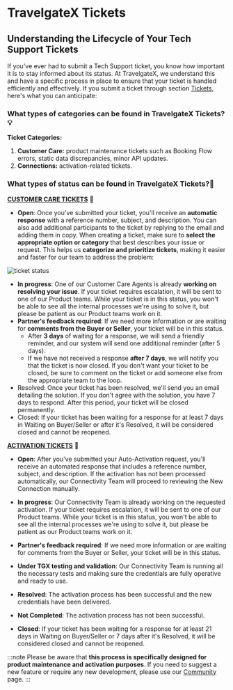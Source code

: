 ﻿---
sidebar_position: 1
---

# TravelgateX Tickets
## Understanding the Lifecycle of Your Tech Support Tickets

If you've ever had to submit a Tech Support ticket, you know how important it is to stay informed about its status. At TravelgateX, we understand this and have a specific process in place to ensure that your ticket is handled efficiently and effectively.  If you submit a ticket through section [Tickets](https://app.travelgatex.com/tickets), here's what you can anticipate:

### What types of categories can be found in TravelgateX Tickets?💡

**Ticket Categories:**
1. **Customer Care:** product maintenance tickets such as Booking Flow errors, static data discrepancies, minor API updates.
1. **Connections:** activation-related tickets.

### What types of status can be found in TravelgateX Tickets?🔎
**<ins>CUSTOMER CARE TICKETS</ins>** 💬

- **Open**: Once you've submitted your ticket, you'll receive an **automatic response** with a reference number, subject, and description. You can also add additional participants to the ticket by replying to the email and adding them in copy.
When creating a ticket, make sure to **select the appropriate option or category** that best describes your issue or request. This helps us **categorize and prioritize tickets**, making it easier and faster for our team to address the problem:

![ticket status](https://storage.travelgate.com//kbase/ticket_status.jpg)

- **In progress**: One of our Customer Care Agents is already **working on resolving your issue**. If your ticket requires escalation, it will be sent to one of our Product teams. While your ticket is in this status, you won't be able to see all the internal processes we're using to solve it, but please be patient as our Product teams work on it.
- **Partner's feedback required**: If we need more information or are waiting for **comments from the Buyer or Seller**, your ticket will be in this status.	
  - After **3 days** of waiting for a response, we will send a friendly reminder, and our system will send one additional reminder (after 5 days). 
  - If we have not received a response **after 7 days**, we will notify you that the ticket is now closed. If you don't want your ticket to be closed, be sure to comment on the ticket or add someone else from the appropriate team to the loop.
- Resolved: Once your ticket has been resolved, we'll send you an email detailing the solution. If you don't agree with the solution, you have 7 days to respond. After this period, your ticket will be closed permanently.
- Closed: If your ticket has been waiting for a response for at least 7 days in Waiting on Buyer/Seller or after it's Resolved, it will be considered closed and cannot be reopened.

**<ins>ACTIVATION TICKETS</ins>** 🚀
- **Open**: After you've submitted your Auto-Activation request, you'll receive an automated response that includes a reference number, subject, and description. If the activation has not been processed automatically, our Connectivity Team will proceed to reviewing the New Connection manually.

- **In progress**: Our Connectivity Team is already working on the requested activation. If your ticket requires escalation, it will be sent to one of our Product teams. While your ticket is in this status, you won't be able to see all the internal processes we're using to solve it, but please be patient as our Product teams work on it.
- **Partner's feedback required**: If we need more information or are waiting for comments from the Buyer or Seller, your ticket will be in this status.
- **Under TGX testing and validation**: Our Connectivity Team is running all the necessary tests and making sure the credentials are fully operative and ready to use.
- **Resolved**: The activation process has been successful and the new credentials have been delivered.
- **Not Completed**: The activation process has not been successful.
- **Closed**: If your ticket has been waiting for a response for at least 21 days in Waiting on Buyer/Seller or 7 days after it's Resolved, it will be considered closed and cannot be reopened.


:::note 
Please be aware that **this process is specifically designed for product maintenance and activation purposes**. If you need to suggest a new feature or require any new development, please use our [Community](https://knowledge.travelgate.com/tgx-community) page.
:::

